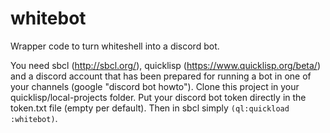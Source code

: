 # whitebot
Wrapper code to turn whiteshell into a discord bot.

You need sbcl (http://sbcl.org/), quicklisp (https://www.quicklisp.org/beta/) and a discord account that has been prepared for running a bot in one of your channels (google "discord bot howto"). Clone this project in your quicklisp/local-projects folder. Put your discord bot token directly in the token.txt file (empty per default). Then in sbcl simply `(ql:quickload :whitebot)`.
